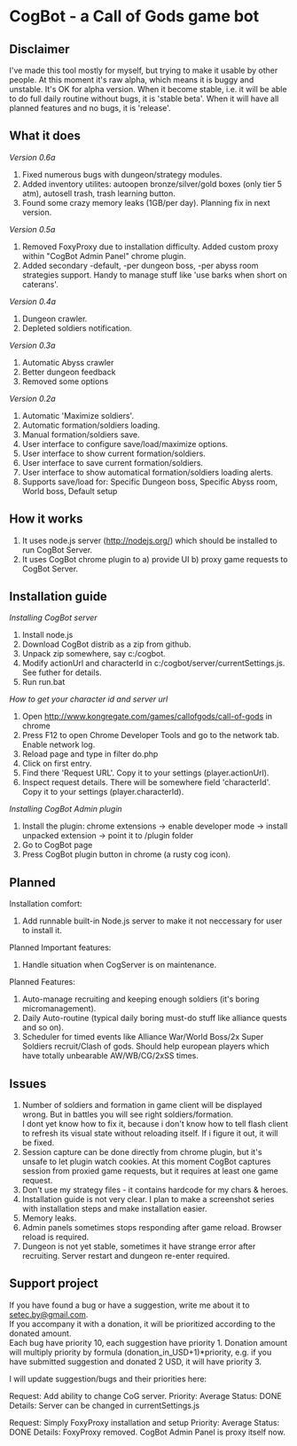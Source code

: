 CogBot - a Call of Gods game bot
=====================

Disclaimer
----------

I've made this tool mostly for myself, but trying to make it usable by other people.
At this moment it's raw alpha, which means it is buggy and unstable.
It's OK for alpha version.
When it become stable, i.e. it will be able to do full daily routine without bugs, it is 'stable beta'.
When it will have all planned features and no bugs, it is 'release'.

What it does
------------

_Version 0.6a_
1. Fixed numerous bugs with dungeon/strategy modules.
2. Added inventory utilites: autoopen bronze/silver/gold boxes (only tier 5 atm), autosell trash, trash learning button.
3. Found some crazy memory leaks (1GB/per day). Planning fix in next version.

_Version 0.5a_
1. Removed FoxyProxy due to installation difficulty. Added custom proxy within "CogBot Admin Panel" chrome plugin.
2. Added secondary -default, -per dungeon boss, -per abyss room strategies support. Handy to manage stuff like 'use barks when short on caterans'.

_Version 0.4a_
1. Dungeon crawler.
2. Depleted soldiers notification.

_Version 0.3a_
1. Automatic Abyss crawler
2. Better dungeon feedback
3. Removed some options

_Version 0.2a_
1. Automatic 'Maximize soldiers'.  
2. Automatic formation/soldiers loading.  
3. Manual formation/soldiers save.  
4. User interface to configure save/load/maximize options.  
5. User interface to show current formation/soldiers.  
6. User interface to save current formation/soldiers.  
7. User interface to show automatical formation/soldiers loading alerts.  
8. Supports save/load for: Specific Dungeon boss, Specific Abyss room, World boss, Default setup  

How it works
------------

1. It uses node.js server (http://nodejs.org/) which should be installed to run CogBot Server.
2. It uses CogBot chrome plugin to a) provide UI b) proxy game requests to CogBot Server.

Installation guide
------------------

*Installing CogBot server*

1. Install node.js
2. Download CogBot distrib as a zip from github.
3. Unpack zip somewhere, say c:/cogbot.
4. Modify actionUrl and characterId in c:/cogbot/server/currentSettings.js. See futher for details.
5. Run run.bat

*How to get your character id and server url*

1. Open http://www.kongregate.com/games/callofgods/call-of-gods in chrome
2. Press F12 to open Chrome Developer Tools and go to the network tab. Enable network log.
3. Reload page and type in filter do.php
4. Click on first entry.
5. Find there 'Request URL'. Copy it to your settings (player.actionUrl).
5. Inspect request details. There will be somewhere field 'characterId'. Copy it to your settings (player.characterId).

*Installing CogBot Admin plugin*

1. Install the plugin: chrome extensions -> enable developer mode -> install unpacked extension -> point it to /plugin folder
2. Go to CogBot page
3. Press CogBot plugin button in chrome (a rusty cog icon).

Planned
-------

Installation comfort:

1. Add runnable built-in Node.js server to make it not neccessary for user to install it.  

Planned Important features:

1. Handle situation when CogServer is on maintenance.

Planned Features:

1. Auto-manage recruiting and keeping enough soldiers (it's boring micromanagement).
2. Daily Auto-routine (typical daily boring must-do stuff like alliance quests and so on).
3. Scheduler for timed events like Alliance War/World Boss/2x Super Soldiers recruit/Clash of gods. Should help european players which have totally unbearable AW/WB/CG/2xSS times.


Issues
-----------

1. Number of soldiers and formation in game client will be displayed wrong. But in battles you will see right soldiers/formation.  
I dont yet know how to fix it, because i don't know how to tell flash client to refresh its visual state without reloading itself.
If i figure it out, it will be fixed.
2. Session capture can be done directly from chrome plugin, but it's unsafe to let plugin watch cookies. At this moment
CogBot captures session from proxied game requests, but it requires at least one game request.
3. Don't use my strategy files - it contains hardcode for my chars & heroes.
4. Installation guide is not very clear. I plan to make a screenshot series with installation steps and make installation easier.
5. Memory leaks.
6. Admin panels sometimes stops responding after game reload. Browser reload is required.
7. Dungeon is not yet stable, sometimes it have strange error after recruiting. Server restart and dungeon re-enter required.

Support project
---------------

If you have found a bug or have a suggestion, write me about it to setec.by@gmail.com.  
If you accompany it with a donation, it will be prioritized according to the donated amount.  
Each bug have priority 10, each suggestion have priority 1.
Donation amount will multiply priority by formula (donation_in_USD+1)*priority, e.g. if you have submitted suggestion and donated 2 USD, it will have priority 3.

I will update suggestion/bugs and their priorities here:

Request: Add ability to change CoG server.
Priority: Average
Status: DONE
Details: Server can be changed in currentSettings.js

Request: Simply FoxyProxy installation and setup
Priority: Average
Status: DONE
Details: FoxyProxy removed. CogBot Admin Panel is proxy itself now.





